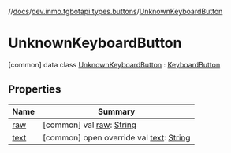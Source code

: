 //[docs](../../../index.md)/[dev.inmo.tgbotapi.types.buttons](../index.md)/[UnknownKeyboardButton](index.md)



# UnknownKeyboardButton  
 [common] data class [UnknownKeyboardButton](index.md) : [KeyboardButton](../-keyboard-button/index.md)   


## Properties  
  
|  Name |  Summary | 
|---|---|
| <a name="dev.inmo.tgbotapi.types.buttons/UnknownKeyboardButton/raw/#/PointingToDeclaration/"></a>[raw](raw.md)| <a name="dev.inmo.tgbotapi.types.buttons/UnknownKeyboardButton/raw/#/PointingToDeclaration/"></a> [common] val [raw](raw.md): [String](https://kotlinlang.org/api/latest/jvm/stdlib/kotlin/-string/index.html)   <br>|
| <a name="dev.inmo.tgbotapi.types.buttons/UnknownKeyboardButton/text/#/PointingToDeclaration/"></a>[text](text.md)| <a name="dev.inmo.tgbotapi.types.buttons/UnknownKeyboardButton/text/#/PointingToDeclaration/"></a> [common] open override val [text](text.md): [String](https://kotlinlang.org/api/latest/jvm/stdlib/kotlin/-string/index.html)   <br>|

